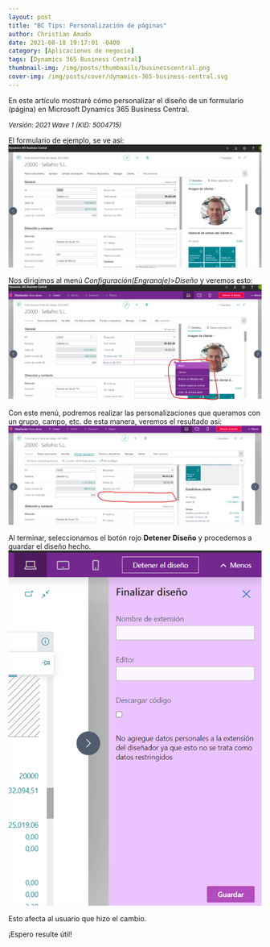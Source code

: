 ```yaml
---
layout: post
title: "BC Tips: Personalización de páginas"
author: Christian Amado
date: 2021-08-18 19:17:01 -0400
category: [Aplicaciones de negocio]
tags: [Dynamics 365 Business Central]
thumbnail-img: /img/posts/thumbnails/businesscentral.png
cover-img: /img/posts/cover/dynamics-365-business-central.svg
---
```


En este artículo mostraré cómo personalizar el diseño de un formulario (página) en Microsoft Dynamics 365 Business Central.

<!--more-->
*<font size="2">Versión: 2021 Wave 1 (KID: 5004715)</font>*

El formulario de ejemplo, se ve así:  
![](/img/posts/2021/08/18/Personalize1.png)  

Nos dirigimos al menú *Configuración(Engranaje)*>*Diseño* y veremos esto:  
![](/img/posts/2021/08/18/Personalize2.png)  

Con este menú, podremos realizar las personalizaciones que queramos con un grupo, campo, etc. de esta manera, veremos el resultado así:  
![](/img/posts/2021/08/18/Personalize3.png)  

Al terminar, seleccionamos el botón rojo **Detener Diseño** y procedemos a guardar el diseño hecho.  
![](/img/posts/2021/08/18/Personalize4.png)  

Esto afecta al usuario que hizo el cambio.

¡Espero resulte útil!